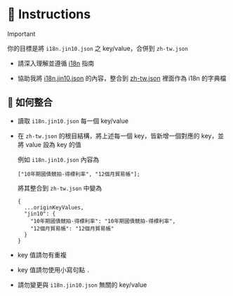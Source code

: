 # 💬 Instructions

> [!IMPORTANT]
>
> 你的目標是將 `i18n.jin10.json` 之 key/value，合併到 `zh-tw.json`

- 請深入理解並遵循 [i18n](../instructions/i18n.instructions.md) 指南

- 協助我將 [i18n.jin10.json](../../@apps/onlywatch.tw/src/features/i18n/i18n.jin10.json) 的內容，整合到 [zh-tw.json](../../@apps/onlywatch.tw/src/features/i18n/locales/zh-tw.json) 裡面作為 i18n 的字典檔

## 📝 如何整合

- 讀取 `i18n.jin10.json` 每一個 key/value
- 在 `zh-tw.json` 的根目結構，將上述每一個 key，皆新增一個對應的 key，並將 value 設為 key 的值

  例如 `i18n.jin10.json` 內容為

  ```tsx
  ["10年期國債競拍-得標利率", "12個月貿易帳"];
  ```

  將其整合到 `zh-tw.json` 中變為

  ```tsx
  {
    ...originKeyValues,
    "jin10": {
      "10年期國債競拍-得標利率": "10年期國債競拍-得標利率",
      "12個月貿易帳": "12個月貿易帳"
    }
  }
  ```

- key 值請勿有重複
- key 值請勿使用小寫句點 `.`
- 請勿變更與 `i18n.jin10.json` 無關的 key/value
